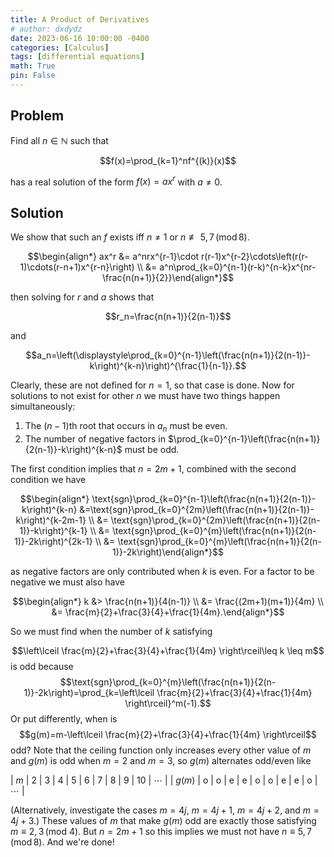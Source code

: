 ```yaml
---
title: A Product of Derivatives
# author: dxdydz
date: 2023-06-16 10:00:00 -0400
categories: [Calculus]
tags: [differential equations]
math: True
pin: False
---
```


## Problem

Find all $n\in\mathbb{N}$ such that

$$f(x)=\prod_{k=1}^nf^{(k)}(x)$$

has a real solution of the form $f(x)=ax^r$ with $a\neq0$.

## Solution

We show that such an $f$ exists iff $n\neq1$ or $n\not\equiv5,\,7\,(\text{mod}\,8).$

$$\begin{align*}    ax^r &= a^nrx^{r-1}\cdot r(r-1)x^{r-2}\cdots\left(r(r-1)\cdots(r-n+1)x^{r-n}\right) \\    &= a^n\prod_{k=0}^{n-1}(r-k)^{n-k}x^{nr-\frac{n(n+1)}{2}}\end{align*}$$

then solving for $r$ and $a$ shows that

$$r_n=\frac{n(n+1)}{2(n-1)}$$

and

$$a_n=\left(\displaystyle\prod_{k=0}^{n-1}\left(\frac{n(n+1)}{2(n-1)}-k\right)^{k-n}\right)^{\frac{1}{n-1}}.$$

Clearly, these are not defined for $n=1$, so that case is done. Now for solutions to not exist for other $n$ we must have two things happen simultaneously:

1. The $(n-1)$th root that occurs in $a_n$ must be even.
2. The number of negative factors in $\prod_{k=0}^{n-1}\left(\frac{n(n+1)}{2(n-1)}-k\right)^{k-n}$ must be odd.

The first condition implies that $n=2m+1$, combined with the second condition we have

$$\begin{align*}    \text{sgn}\prod_{k=0}^{n-1}\left(\frac{n(n+1)}{2(n-1)}-k\right)^{k-n} &=\text{sgn}\prod_{k=0}^{2m}\left(\frac{n(n+1)}{2(n-1)}-k\right)^{k-2m-1} \\    &= \text{sgn}\prod_{k=0}^{2m}\left(\frac{n(n+1)}{2(n-1)}-k\right)^{k-1} \\    &= \text{sgn}\prod_{k=0}^{m}\left(\frac{n(n+1)}{2(n-1)}-2k\right)^{2k-1} \\    &= \text{sgn}\prod_{k=0}^{m}\left(\frac{n(n+1)}{2(n-1)}-2k\right)\end{align*}$$

as negative factors are only contributed when $k$ is even. For a factor to be negative we must also have

$$\begin{align*}    k &> \frac{n(n+1)}{4(n-1)} \\    &= \frac{(2m+1)(m+1)}{4m} \\    &= \frac{m}{2}+\frac{3}{4}+\frac{1}{4m}.\end{align*}$$

So we must find when the number of $k$ satisfying

$$\left\lceil \frac{m}{2}+\frac{3}{4}+\frac{1}{4m} \right\rceil\leq k \leq m$$
is odd because
$$\text{sgn}\prod_{k=0}^{m}\left(\frac{n(n+1)}{2(n-1)}-2k\right)=\prod_{k=\left\lceil \frac{m}{2}+\frac{3}{4}+\frac{1}{4m} \right\rceil}^m(-1).$$
Or put differently, when is
$$g(m)=m-\left\lceil \frac{m}{2}+\frac{3}{4}+\frac{1}{4m} \right\rceil$$
odd? Note that the ceiling function only increases every other value of $m$ and $g(m)$ is odd when $m=2$ and $m=3$, so $g(m)$ alternates odd/even like

| $m$ | 2 | 3 | 4 | 5 | 6 | 7 | 8 | 9 | 10 | $\cdots$ |
| $g(m)$ | o | o | e | e | o | o | e | e | o | $\cdots$ |

(Alternatively, investigate the cases $m=4j$, $m=4j+1$, $m=4j+2$, and $m=4j+3$.) These values of $m$ that make $g(m)$  odd are exactly those satisfying $m\equiv2,\,3\,(\text{mod }4).$ But $n=2m+1$ so this implies we must not have $n\equiv5,\,7\,(\text{mod}\,8)$. And we're done!